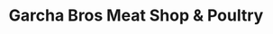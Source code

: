---
title: "Garcha Bros Meat Shop & Poultry"
url: /surrey/garcha-bros-meat-shop-und-poultry-fraser-highway/
shop: Metzgerei
---
